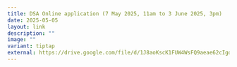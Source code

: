 ```yaml
---
title: DSA Online application (7 May 2025, 11am to 3 June 2025, 3pm)
date: 2025-05-05
layout: link
description: ""
image: ""
variant: tiptap
external: https://drive.google.com/file/d/1J8aoKscK1FUW4WsFQ9aeae62cIgdkpbB/view?usp=sharing
---
```

